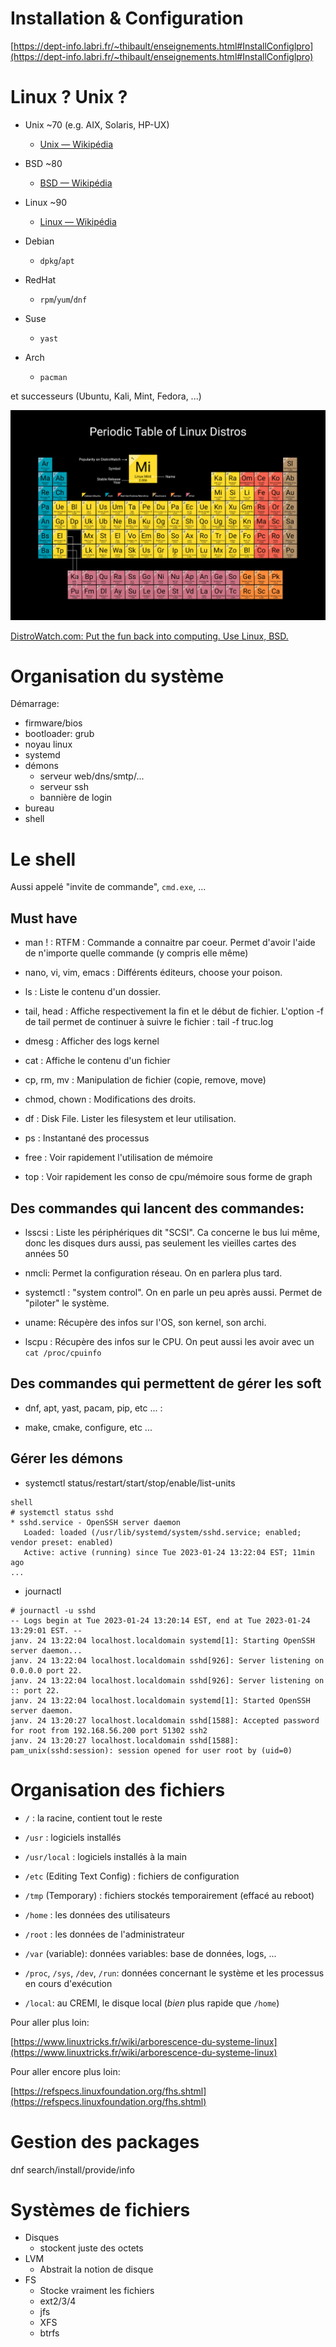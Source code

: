 Installation & Configuration
============================

[https://dept-info.labri.fr/~thibault/enseignements.html#InstallConfiglpro](https://dept-info.labri.fr/~thibault/enseignements.html#InstallConfiglpro)

# Linux ? Unix ?

- Unix ~70 (e.g. AIX, Solaris, HP-UX)
  - [Unix — Wikipédia](https://fr.wikipedia.org/wiki/Unix)
- BSD ~80
  - [BSD — Wikipédia](https://fr.wikipedia.org/wiki/Berkeley_Software_Distribution)
- Linux ~90
  - [Linux — Wikipédia](https://fr.wikipedia.org/wiki/Linux)

- Debian
  - `dpkg`/`apt`
- RedHat
  - `rpm`/`yum`/`dnf`
- Suse
  - `yast`
- Arch
  - `pacman`

et successeurs (Ubuntu, Kali, Mint, Fedora, ...)

![periodic-table-distro](periodic-table-of-distro.png)

[DistroWatch.com: Put the fun back into computing. Use Linux, BSD.](https://distrowatch.com/dwres.php?resource=family-tree)

# Organisation du système

Démarrage:

- firmware/bios
- bootloader: grub
- noyau linux
- systemd
- démons
  - serveur web/dns/smtp/...
  - serveur ssh
  - bannière de login
- bureau
- shell

# Le shell

Aussi appelé "invite de commande", `cmd.exe`, ...

## Must have

* man ! : RTFM : Commande a connaitre par coeur. Permet d'avoir l'aide de n'importe quelle commande (y compris elle même)

* nano, vi, vim, emacs : Différents éditeurs, choose your poison. 

* ls : Liste le contenu d'un dossier.

* tail, head : Affiche respectivement la fin et le début de fichier. L'option -f de tail permet de continuer à suivre le fichier : tail -f truc.log

* dmesg : Afficher des logs kernel

* cat : Affiche le contenu d'un fichier

* cp, rm, mv : Manipulation de fichier (copie, remove, move)

* chmod, chown : Modifications des droits.

* df : Disk File. Lister les filesystem et leur utilisation.

* ps : Instantané des processus

* free : Voir rapidement l'utilisation de mémoire

* top : Voir rapidement les conso de cpu/mémoire sous forme de graph

## Des commandes qui lancent des commandes:

* lsscsi : Liste les périphériques dit "SCSI". Ca concerne le bus lui même, donc les disques durs aussi, pas seulement les vieilles cartes des années 50

* nmcli: Permet la configuration réseau. On en parlera plus tard.

* systemctl : "system control". On en parle un peu après aussi. Permet de "piloter" le système.

* uname: Récupère des infos sur l'OS, son kernel, son archi.

* lscpu : Récupère des infos sur le CPU. On peut aussi les avoir avec un `cat /proc/cpuinfo`

## Des commandes qui permettent de gérer les soft

* dnf, apt, yast, pacam, pip, etc ... :

* make, cmake, configure, etc ... 

## Gérer les démons

* systemctl status/restart/start/stop/enable/list-units

```
shell
# systemctl status sshd
* sshd.service - OpenSSH server daemon
   Loaded: loaded (/usr/lib/systemd/system/sshd.service; enabled; vendor preset: enabled)
   Active: active (running) since Tue 2023-01-24 13:22:04 EST; 11min ago
...
```

* journactl

```shell
# journactl -u sshd
-- Logs begin at Tue 2023-01-24 13:20:14 EST, end at Tue 2023-01-24 13:29:01 EST. --
janv. 24 13:22:04 localhost.localdomain systemd[1]: Starting OpenSSH server daemon...
janv. 24 13:22:04 localhost.localdomain sshd[926]: Server listening on 0.0.0.0 port 22.
janv. 24 13:22:04 localhost.localdomain sshd[926]: Server listening on :: port 22.
janv. 24 13:22:04 localhost.localdomain systemd[1]: Started OpenSSH server daemon.
janv. 24 13:20:27 localhost.localdomain sshd[1588]: Accepted password for root from 192.168.56.200 port 51302 ssh2
janv. 24 13:20:27 localhost.localdomain sshd[1588]: pam_unix(sshd:session): session opened for user root by (uid=0)
```

# Organisation des fichiers

- `/` : la racine, contient tout le reste
- `/usr` : logiciels installés
- `/usr/local` : logiciels installés à la main
- `/etc` (Editing Text Config) : fichiers de configuration
- `/tmp` (Temporary) : fichiers stockés temporairement (effacé au reboot)
- `/home` : les données des utilisateurs
- `/root` : les données de l'administrateur
- `/var` (variable): données variables: base de données, logs, ...
- `/proc`, `/sys`, `/dev`, `/run`: données concernant le système et les processus en cours d'exécution

- `/local`: au CREMI, le disque local (*bien* plus rapide que `/home`)

Pour aller plus loin:

[https://www.linuxtricks.fr/wiki/arborescence-du-systeme-linux](https://www.linuxtricks.fr/wiki/arborescence-du-systeme-linux)

Pour aller encore plus loin:

[https://refspecs.linuxfoundation.org/fhs.shtml](https://refspecs.linuxfoundation.org/fhs.shtml)

# Gestion des packages

dnf search/install/provide/info

# Systèmes de fichiers

* Disques
  * stockent juste des octets
* LVM
  * Abstrait la notion de disque
* FS
  * Stocke vraiment les fichiers
  * ext2/3/4
  * jfs
  * XFS
  * btrfs
